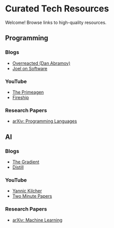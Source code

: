 <link rel="stylesheet" href="css/general.css">

# Curated Tech Resources

Welcome! Browse links to high-quality resources.

## Programming

### Blogs

- [Overreacted (Dan Abramov)](https://overreacted.io/)
- [Joel on Software](https://www.joelonsoftware.com/)

### YouTube

- [The Primeagen](https://www.youtube.com/c/ThePrimeagen)
- [Fireship](https://www.youtube.com/c/Fireship)

### Research Papers

- [arXiv: Programming Languages](https://arxiv.org/list/cs.PL/recent)

## AI

### Blogs

- [The Gradient](https://thegradient.pub/)
- [Distill](https://distill.pub/)

### YouTube

- [Yannic Kilcher](https://www.youtube.com/c/YannicKilcher)
- [Two Minute Papers](https://www.youtube.com/c/KárolyZsolnai)

### Research Papers

- [arXiv: Machine Learning](https://arxiv.org/list/cs.LG/recent)
